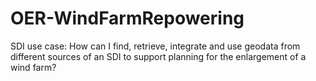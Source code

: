 # OER-WindFarmRepowering
SDI use case: How can I find, retrieve, integrate and use geodata from different sources of an SDI to support planning for the enlargement of a wind farm?
